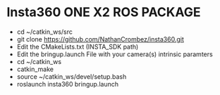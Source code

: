 # Insta360 ONE X2 ROS PACKAGE

- cd ~/catkin_ws/src
- git clone https://github.com/NathanCrombez/insta360.git
- Edit the CMakeLists.txt (INSTA_SDK path)
- Edit the bringup.launch File with your camera(s) intrinsic paramters
- cd ~/catkin_ws
- catkin_make
- source ~/catkin_ws/devel/setup.bash
- roslaunch insta360 bringup.launch

